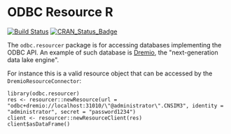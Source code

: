 # ODBC Resource R

[![Build Status](https://travis-ci.com/obiba/odbc.resourcer.svg?branch=master)](https://travis-ci.com/obiba/odbc.resourcer)
[![CRAN_Status_Badge](http://www.r-pkg.org/badges/version/odbc.resourcer)](https://cran.r-project.org/package=odbc.resourcer)

The `odbc.resourcer` package is for accessing databases implementing the ODBC API. An example of such database is [Dremio](https://www.dremio.com/), the "next-generation data lake engine". 

For instance this is a valid resource object that can be accessed by the `DremioResourceConnector`:

```
library(odbc.resourcer)
res <- resourcer::newResource(url = "odbc+dremio://localhost:31010/\"@administrator\".CNSIM3", identity = "administrator", secret = "password1234")
client <- resourcer::newResourceClient(res)
client$asDataFrame()
```
